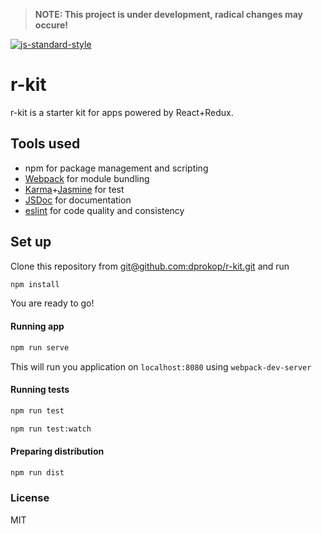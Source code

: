> **NOTE: This project is under development, radical changes may occure!**

[![js-standard-style](https://cdn.rawgit.com/feross/standard/master/badge.svg)](https://github.com/feross/standard)

# r-kit

r-kit is a starter kit for apps powered by React+Redux.

## Tools used
- npm for package management and scripting
- [Webpack](http://webpack.github.io/) for module bundling
- [Karma](https://karma-runner.github.io)+[Jasmine](http://jasmine.github.io/) for test
- [JSDoc](http://usejsdoc.org/) for documentation
- [eslint](http://eslint.org/) for code quality and consistency

## Set up
Clone this repository from [git@github.com:dprokop/r-kit.git](git@github.com:dprokop/r-kit.git) and run
```bash
npm install
```
You are ready to go!

#### Running app
```bash
npm run serve
```
This will run you application on `localhost:8080` using `webpack-dev-server`

#### Running tests
```bash
npm run test
```
```bash
npm run test:watch
```

#### Preparing distribution
```bash
npm run dist
```


### License
MIT
